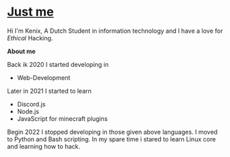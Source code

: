 # <a href="https://github.com/IamKenii">Just me</a>

Hi I'm Kenix, A Dutch Student in information technology and I have a love for *Ethical* Hacking.

**About me**

Back ik 2020 I started developing in 
  - Web-Development
  
Later in 2021 I started to learn 
  - Discord.js
  - Node.js
  - JavaScript for minecraft plugins
  
Begin 2022 I stopped developing in those given above languages. 
I moved to Python and Bash scripting. In my spare time i stared to learn Linux core and learning how to hack.


  


